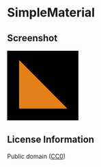 # SimpleMaterial

## Screenshot

![screenshot](screenshot/screenshot.png)

## License Information

Public domain ([CC0](https://creativecommons.org/publicdomain/zero/1.0/))